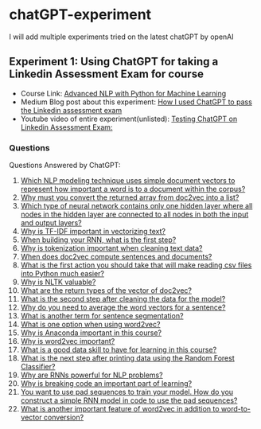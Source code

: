 # chatGPT-experiment
I will add multiple experiments tried on the latest chatGPT by openAI

## Experiment 1: Using ChatGPT for taking a Linkedin Assessment Exam for course
- Course Link: [Advanced NLP with Python for Machine Learning](https://www.linkedin.com/learning/advanced-nlp-with-python-for-machine-learning/leveraging-the-power-of-messy-text-data?u=102224978)
- Medium Blog post about this experiment: [How I used ChatGPT to pass the Linkedin assessment exam](https://medium.com/@ashutosh486/how-i-used-chatgpt-to-pass-the-linkedin-assessment-exam-b254ddc117ab)
- Youtube video of entire experiment(unlisted): [Testing ChatGPT on Linkedin Assessment Exam:](https://youtu.be/INguiKtp0TU)

### **Questions**
Questions Answered by ChatGPT:
1. [Which NLP modeling technique uses simple document vectors to represent how important a word is to a document within the corpus?](questions/1.png)
2. [Why must you convert the returned array from doc2vec into a list?](questions/2.png)
3. [Which type of neural network contains only one hidden layer where all nodes in the hidden layer are connected to all nodes in both the input and output layers?](questions/3.png)
4. [Why is TF-IDF important in vectorizing text?](questions/4.png)
5. [When building your RNN, what is the first step? ](questions/5.png)
6. [Why is tokenization important when cleaning text data? ](questions/6.png)
7. [When does doc2vec compute sentences and documents?](questions/7.png)
8. [What is the first action you should take that will make reading csv files into Python much easier?](questions/8.png)
9. [Why is NLTK valuable?](questions/9.png)
10. [What are the return types of the vector of doc2vec?](questions/10.png)
11. [What is the second step after cleaning the data for the model?](questions/11.png)
12. [Why do you need to average the word vectors for a sentence?](questions/12.png)
13. [What is another term for sentence segmentation?](questions/13.png)
14. [What is one option when using word2vec?](questions/14.png)
15. [Why is Anaconda important in this course?](questions/15.png)
16. [Why is word2vec important?](questions/16.png)
17. [What is a good data skill to have for learning in this course?](questions/17.png) 
18. [What is the next step after printing data using the Random Forest Classifier?](questions/18.png)
19. [Why are RNNs powerful for NLP problems?](questions/19.png)
20. [Why is breaking code an important part of learning?](questions/20.png) 
21. [You want to use pad sequences to train your model. How do you construct a simple RNN model in code to use the pad sequences?](questions/21.png)
22. [What is another important feature of word2vec in addition to word-to-vector conversion?](questions/22.png)